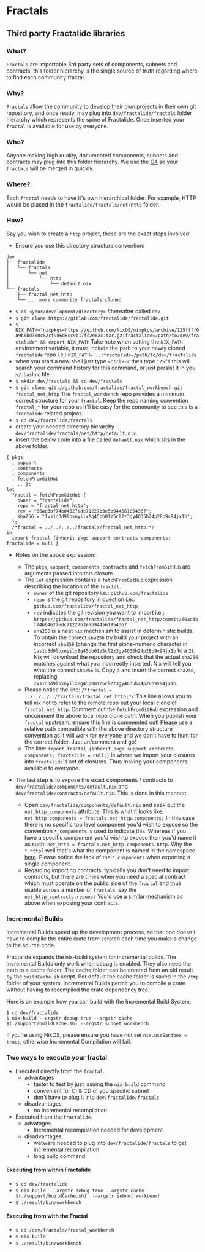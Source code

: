 # Fractals

## Third party Fractalide libraries

### What?

`Fractals` are importable 3rd party sets of components, subnets and contracts, this folder hierarchy is the single source of truth regarding where to find each community fractal.

### Why?

`Fractals` allow the community to develop their own projects in their own git repository, and once ready, may plug into `dev/fractalide/fractals` folder hierarchy which represents the spine of Fractalide. Once inserted your `fractal` is available for use by everyone.

### Who?

Anyone making high quality, documented components, subnets and contracts may plug into this folder hierarchy. We use the [C4](../CONTRIBUTING.md) so your `fractals` will be merged in quickly.

### Where?

Each `fractal` needs to have it's own hierarchical folder. For example, HTTP would be placed in the `fractalide/fractals/net/http` folder.

### How?
Say you wish to create a `http` project, these are the exact steps involved:
* Ensure you use this directory structure convention:
```
dev
├── fractalide
│   └── fractals
│       └── net
│           └── http
│               └── default.nix
└── fractals
    ├── fractal_net_http
    └── ... more community fractals cloned
```
* `$ cd <your/development/directory>` #hereafter called `dev`
* `$ git clone https://gitlab.com/fractalide/fractalide.git`
* `$ NIX_PATH="nixpkgs=https://github.com/NixOS/nixpkgs/archive/125ffff089b6bd360c82cf986d8cc9b17fc2e8ac.tar.gz:fractalide=/path/to/dev/fractalide" && export NIX_PATH`
Take note when setting the `NIX_PATH` environment variable, it must include the path to your newly cloned `fractalide` repo i.e.: `NIX_PATH=...:fractalide=/path/to/dev/fractalide`
* when you start a new shell just type `<ctrl>-r` then type `125ff` this will search your command history for this command, or just persist it in you `~/.bashrc` file.
* `$ mkdir dev/fractals && cd dev/fractals`
* `$ git clone git://github.com/fractalide/fractal_workbench.git fractal_net_http`
The `fractal_workbench` repo provides a minimum correct structure for your `fractal`.  Keep the repo naming convention `fractal_*` for your repo as it'll be easy for the community to see this is a `fractalide` related project.
* `$ cd dev/fractalide/fractals`
* create your needed directory hierarchy `dev/fractalide/fractals/net/http/default.nix`.
* insert the below code into a file called `default.nix` which sits in the above folder.
```
{ pkgs
  , support
  , contracts
  , components
  , fetchFromGitHub
  , ...}:
let
  fractal = fetchFromGitHub {
    owner = "fractalide";
    repo = "fractal_net_http";
    rev = "66ad3bf74b04627edc71227b3e5b944561854367";
    sha256 = "1vs1d3d9lbxnyilx8g45pb01z5cl2z3gy4035h24p28p9v94jx1b";
  };
  /*fractal = ../../../../fractals/fractal_net_http;*/
in
  import fractal {inherit pkgs support contracts components; fractalide = null;}
```

* Notes on the above expression:
  * The `pkgs`, `support`, `components`, `contracts` and `fetchFromGitHub` are arguments passed into this closure.
  * The `let` expression contains a `fetchFromGitHub` expression describing the location of the `fractal`.
  	* `owner` of the git repository i.e.: `github.com/fractalide`
  	* `repo` is the git repository in question i.e.: `github.com/fractalide/fractal_net_http`
  	* `rev` indicates the git revision you want to import i.e.: `https://github.com/fractalide/fractal_net_http/commit/66ad3bf74b04627edc71227b3e5b944561854367`
  	* `sha256` is a neat `nix` mechanism to assist in deterministic builds. To obtain the correct `sha256` try build your project with an incorrect `sha256` (change the first alpha-numeric character in `1vs1d3d9lbxnyilx8g45pb01z5cl2z3gy4035h24p28p9v94jx1b` to a `2`). Nix will download the repository and check that the actual `sha256` matches against what you incorrectly inserted. Nix will tell you what the correct `sha256` is. Copy it and insert the correct `sha256`, replacing `2vs1d3d9lbxnyilx8g45pb01z5cl2z3gy4035h24p28p9v94jx1b`.
  * Please notice the line: `/*fractal = ../../../../fractals/fractal_net_http;*/` This line allows you to tell nix not to refer to the remote repo but your local clone of `fractal_net_http`. Comment out the `fetchFromGitHub` expression and uncomment the above local repo clone path. When you publish your `fractal` upstream, ensure this line is commented out! Please use a relative path compatible with the above directory structure convention as it will work for everyone and we don't have to hunt for the correct folder. Just un/comment and go!
  * The line: `import fractal {inherit pkgs support contracts components; fractalide = null;}` is where we import your closures into `fractalide`'s set of closures. Thus making your components available to everyone.

* The last step is to expose the exact components / contracts to `dev/fractalide/components/default.nix` and `dev/fractalide/contracts/default.nix`.
This is done in this manner:
	* Open `dev/fractalide/components/default.nix` and seek out the `net_http_components` attribute. This is what it looks like:
`net_http_components = fractals.net_http.components;`
In this case there is no specific top level component you'd wish to expose so the convention `*_components` is used to indicate this. Whereas if you have a specific component you'd wish to expose then you'd name it as such:
`net_http = fractals.net_http.components.http`. Why the `*.http`? well that's what the component is named in the namespace [here](https://github.com/fractalide/fractal_net_http/blob/master/components/default.nix#L5). Please notice the lack of the `*_components` when exporting a single component.
	* Regarding importing contracts, typically you don't need to import contracts, but there are times when you need a special contract which must operate on the public side of the `fractal` and thus usable across a number of `fractals`, say the [`net_http_contracts.request`](https://github.com/fractalide/fractal_net_http/blob/master/contracts/default.nix#L8)
You'd use a [similar mechanism](https://github.com/fractalide/fractalide/blob/2312ac77fbb09f7a6cb2d29b79496a83aade3852/contracts/default.nix#L31) as above when exposing your contracts.

### Incremental Builds

Incremental Builds speed up the development process, so that one doesn't have to compile the entire crate from scratch each time you make a change to the source code.

Fractalide expands the nix-build system for incremental builds. The Incremental Builds only work when debug is enabled. They also need the path to a cache folder.
The cache folder can be created from an old result by the `buildCache.sh` script. Per default the cache folder is saved in the `/tmp` folder of your system. Incremental Builds permit you to compile a crate without having to recompiled the crate dependency tree.

Here is an example how you can build with the Incremental Build System:

```
$ cd dev/fractalide
$ nix-build --argstr debug true --argstr cache $(./support/buildCache.sh) --argstr subnet workbench
```
If you're using NixOS, please ensure you have not set `nix.useSandbox = true;`, otherwise Incremental Compilation will fail.

### Two ways to execute your fractal

* Executed directly from the `fractal`.
	* advantages
		* faster to test by just issuing the `nix-build` command
		* convenient for CI & CD of you specific subnet
		* don't have to plug it into `dev/fractalide/fractals`
	* disadvantages
		* no incremental recompilation
* Executed from the `fractalide`.
	* advatages
		* Incremental recompilation needed for development
	* disadvantages
		* wetware needed to plug into `dev/fractalide/fractals` to get incremental recompilation
		* long build command

#### Executing from within Fractalide

* `$ cd dev/fractalide`
* `$ nix-build  --argstr debug true --argstr cache $(./support/buildCache.sh)  --argstr subnet workbench`
* `$ ./result/bin/workbench`

#### Executing from with the Fractal
* `$ cd /dev/fractals/fractal_workbench`
* `$ nix-build`
* `$ ./result/bin/workbench`
